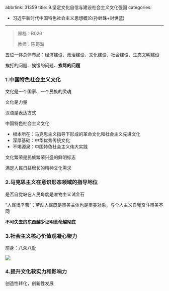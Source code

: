 abbrlink: 31359
title: 9.坚定文化自信与建设社会主义文化强国
categories:
  - 习近平新时代中国特色社会主义思想概论(孙蚌珠+封世蓝)
---
> 原档：B020
>
> 教师：陈筠淘

五位一体总体布局：经济建设、政治建设、文化建设、社会建设、生态文明建设

挨打的问题、挨饿的问题、**挨骂的问题**

### 1.中国特色社会主义文化

文化是一个国家、一个民族的灵魂

文化是力量

汉语是表达方式

中国特色社会主义文化

- 根本所在：马克思主义指导下形成的革命文化和社会主义先进文化
- 深厚基础：中华优秀传统文化
- 不竭源泉：中国特色社会主义伟大实践

文化繁荣是民族繁荣兴盛的鲜明标志

满足人民日益增长的精神文化需求

### 2.马克思主义在意识形态领域的指导地位

是否自觉站在人民角度是唯物主义试金石

“人民很辛苦”：劳动人民既是审美主体也是审美对象，与个人主义自我奋斗审美不同

**不可失去的东西越少证明革命越彻底**

### 3.社会主义核心价值观凝心聚力

前身：八荣八耻

![](B020.jpg)

### 4.提升文化软实力和影响力

创造性转化，创新性发展